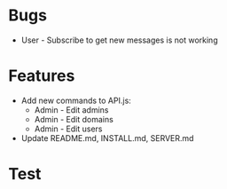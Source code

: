 # Bugs

- User - Subscribe to get new messages is not working

# Features

- Add new commands to API.js:
  - Admin - Edit admins
  - Admin - Edit domains
  - Admin - Edit users
- Update README.md, INSTALL.md, SERVER.md

# Test
